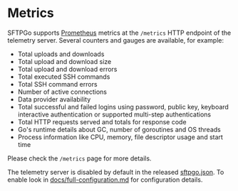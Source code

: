 # Metrics

SFTPGo supports [Prometheus](https://prometheus.io/) metrics at the `/metrics` HTTP endpoint of the telemetry server.
Several counters and gauges are available, for example:

- Total uploads and downloads
- Total upload and download size
- Total upload and download errors
- Total executed SSH commands
- Total SSH command errors
- Number of active connections
- Data provider availability
- Total successful and failed logins using password, public key, keyboard interactive authentication or supported multi-step authentications
- Total HTTP requests served and totals for response code
- Go's runtime details about GC, number of goroutines and OS threads
- Process information like CPU, memory, file descriptor usage and start time

Please check the `/metrics` page for more details.

The telemetry server is disabled by default in the released [sftpgo.json](https://raw.githubusercontent.com/drakkan/sftpgo/main/sftpgo.json). To enable look in [docs/full-configuration.md](https://raw.githubusercontent.com/drakkan/sftpgo/main/docs/full-configuration.md) for configuration details.
